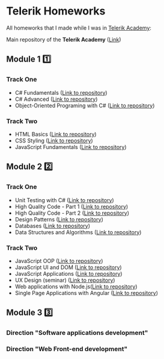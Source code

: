 # Telerik Homeworks

All homeworks that I made while I was in [Telerik Academy](http://telerikacademy.com/ "http://telerikacademy.com/"):

Main repository of the **Telerik Academy** ([Link](https://github.com/TelerikAcademy))

## Module 1 :one:

### **Track One**
- C# Fundamentals ([Link to repository](https://github.com/TelerikAcademy/CSharp-Part-1))
- C# Advanced ([Link to repository](https://github.com/TelerikAcademy/CSharp-Part-2))
- Object-Oriented Programing with C# ([Link to repository](https://github.com/TelerikAcademy/Object-Oriented-Programming))

### **Track Two**
- HTML Basics ([Link to repository](https://github.com/TelerikAcademy/HTML))
- CSS Styling ([Link to repository](https://github.com/TelerikAcademy/CSS))
- JavaScript Fundamentals ([Link to repository](https://github.com/TelerikAcademy/JavaScript-Fundamentals))

## Module 2 :two:

### **Track One**
- Unit Testing with C# ([Link to repository](https://github.com/TelerikAcademy/Unit-Testing))
- High Quality Code - Part 1 ([Link to repository](https://github.com/TelerikAcademy/High-Quality-Code-Part-1))
- High Quality Code - Part 2 ([Link to repository](https://github.com/TelerikAcademy/High-Quality-Code-Part-2))
- Design Patterns ([Link to repository](https://github.com/TelerikAcademy/Design-Patterns))
- Databases ([Link to repository](https://github.com/TelerikAcademy/Databases))
- Data Structures and Algorithms ([Link to repository](https://github.com/TelerikAcademy/Data-Structures-and-Algorithms))


### **Track Two**
- JavaScript OOP ([Link to repository](https://github.com/TelerikAcademy/JavaScript-OOP))
- JavaScript UI and DOM ([Link to repository](https://github.com/TelerikAcademy/JavaScript-UI-and-DOM))
- JavaScript Applications ([Link to repository](https://github.com/TelerikAcademy/JavaScript-Applications))
- UX Design (seminar) ([Link to repository](https://github.com/TelerikAcademy/UX-Design-and-Photoshop))
- Web applications with Node.js([Link to repository](https://github.com/TelerikAcademy/Web-Applications-with-Node.js))
- Single Page Applications with Angular ([Link to repository](https://github.com/TelerikAcademy/Angular-2))

## Module 3 :three:

### **Direction "Software applications development"**

### **Direction "Web Front-end development"**
